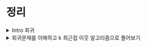 # 정리

<details>
<summary> Intro 회귀 </summary>

## 회귀(Regression)

> **숫자(연속된 값)** 를 예측하는 문제를 통틀어 **회귀 문제** 라 함

- 키에 따른 몸무게 예측 -> 몸무게는 숫자이므로 회귀

- 공부 시간에 따른 시험 점수 예측 -> 점수도 숫자이므로 회귀

- 자동차 주행 거리 예측 -> 마찬가지로 숫자니까 회귀

## 왜 ‘회귀’라는 말을 쓰게 되었나

> *19세기 통계학자 프랜시스 골턴(Francis Galton) 이 부모의 키와 자녀의 키 사이의 관계를 연구하면서 처음 사용*

- 처음

   - 부모의 키가 크면 자녀도 크지만, 완전히 똑같이 크지는 않음

   - 평균적으로 부모보다 자녀의 키가 평균 쪽으로 돌아가는(회귀하는) 현상이 나타났음
   
   - **regression toward the mean (평균으로의 회귀)** 라고 부름
   
   <br/>

- 현재

   - 어떤 숫자(연속적인 값)를 예측할 때 사용하는 알고리즘을 통틀어 부르는 말

      - **선형 회귀 (Linear Regression)** : 직선을 그려서 숫자 예측

      - **K-최근접 회귀 (K-Nearest Neighbors Regression)** : 주변 데이터 평균으로 예측

      - **결정 트리 회귀 (Decision Tree Regression)** : 트리 구조로 숫자 예측

   <br/>

## 분류(Classification) vs 회귀(Regression)

**분류(Classification)** : 정답이 **카테고리** 인 경우 (ex. 도미/방어)

**회귀(Regression)** : 정답이 **숫자** 인 경우 (ex. 길이, 무게, 가격 등)

## K-근접 이웃 (KNN) 과 K-근접 회귀 (KNN Regression)

1. **K-근접 이웃 (K-Nearest Neighbors Classification)**

   > 분류 문제를 해결하는 데 사용됨 ex: 이 물고기는 도미일까? 빙어일까?

   - 동작 흐름

       1. 예측하고 싶은 새로운 데이터가 있을 경우

       2. 훈련 데이터 중에서 **가장 가까운 K개의 데이터** 를 찾음

       3. 그 K개의 데이터 중 **가장 많이 등장한 클래스(label)** 를 정답으로 선택함

       <br/>

    - 예시: `[25, 150]` 이라는 생선이 있다면
    
       1. 주변 생선 5개 중 도미가 4개, 빙어가 1개
       
       2. 결과는 **도미(1)** 로 예측

       <br/>

2. **K-근접 회귀 (K-Nearest Neighbors Regression)**

   > 수치 예측 문제를 해결할 때 사용됨 ex: 도미의 길이는?

   - 동작 흐름

      1. 예측하고 싶은 **새로운 데이터** 가 있음

      2. 훈련 데이터 중에서 **가장 가까운 K개의 데이터** 를 찾음

      3. 그 K개의 데이터의 **타겟 값(숫자)** 을 평균울 내어 **예측값**으로 사용함

      <br/>

    - 예시: `[25, 150]` 이라는 생선이 있다면

       1. 주변 유사한 5개 도미 `[25.4, 26.3, 26.5, 29.0, 29.0]`

       2. 예측값 0.6 , **"도미일 확률이 60%"** 

       <br/>

</details>


<details>
<summary> 회귀문제를 이해하고 k 최근접 이웃 알고리즘으로 풀어보기 </summary>

> 분류는 다수결, 회귀는 평균 이라는 것

| 항목 | K-최근접 분류 (`KNeighborsClassifier`) | K-최근접 회귀 (`KNeighborsRegressor`) |
| ------ | ------ | ----- |
| 목적 | 분류 (클래스 예측) | 수치값 예측 (연속적인 값) |
이웃들의 label | 다수결 투표로 클래스 결정 | 평균(또는 가중평균)으로 값 결정 |
| 예시 | 고양이냐 강아지냐 | 무게, 가격, 키 등 수치 예측 |
| 출력 | 클래스 이름 (ex. '도미', '빙어') | 연속적인 숫자 (ex. 250g, 500g) |


## 데이터 분리

```py
from sklearn.model_selection import train_test_split

train_input, test_input, train_target, test_target = train_test_split(
    perch_length, perch_weight, random_state=42
)
```

- 데이터를 훈련세트(train) 과 테스트세트(test)

- `random_state=42` 는 랜덤 동작의 출발점을 고정
  
   - 항상 같은 무작위 결과를 얻음

## 입력 데이터 형태 변경

```py
train_input = train_input.reshape(-1, 1)
test_input = test_input.reshape(-1, 1)
```

- `KNeighborsRegressor` 은 2차원 배열을 원함

- (샘플 수, 특성 수) 형태로 변환

## K-최근접 회귀 모델 만들고 훈련

```py
from sklearn.neighbors import KNeighborsRegressor

knr = KNeighborsRegressor()
knr.fit(train_input, train_target)
```

- 기본 `n_neighbors=5` 사용 (주변 5개 이웃 평균)

- 훈련 데이터로 모델 학습

## 평균 절댓값 오차(MAE) 계산

```py
from sklearn.metrics import mean_absolute_error

test_prediction = knr.predict(test_input)
mae = mean_absolute_error(test_target, test_prediction)
print(mae)
# 19.157142857142862
```

- 오차가 얼만큼 나는지를 직관적으로 알 수 있게 해주는 지표

- 예측값과 실제값의 차이를 절댓값으로 평균낸 것

- 작을수록 좋은 모델

## 과대적합 vs 과소적합

```py
knr.score(train_input, train_target)
knr.score(test_input, test_target)
```

- 훈련셋 점수와 테스트셋 점수 비교

   - 훈련점수 높고 테스트점수 낮으면 -> **과대적합(overfitting)**

   - 둘 다 낮으면 -> **과소적합(underfitting)**

## K(이웃 개수) 줄이기

```py
knr.n_neighbors = 3
knr.fit(train_input, train_target)

print(knr.score(train_input, train_target))
print(knr.score(test_input, test_target))
```

- 이웃 수를 `5 -> 3`으로 줄임

   - **K를 줄이면 더 가까운 이웃만 보기 때문에 훈련 점수는 올라가고 테스트 점수는 달라질 수 있음**

   - 대신 과적합 위험도 조금 증가할 수 있음



</details>